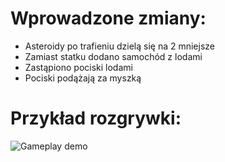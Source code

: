 # Wprowadzone zmiany:
- Asteroidy po trafieniu dzielą się na 2 mniejsze
- Zamiast statku dodano samochód z lodami
- Zastąpiono pociski lodami 
- Pociski podążają za myszką
# Przykład rozgrywki:
![Gameplay demo](Obiektowa.gif)
